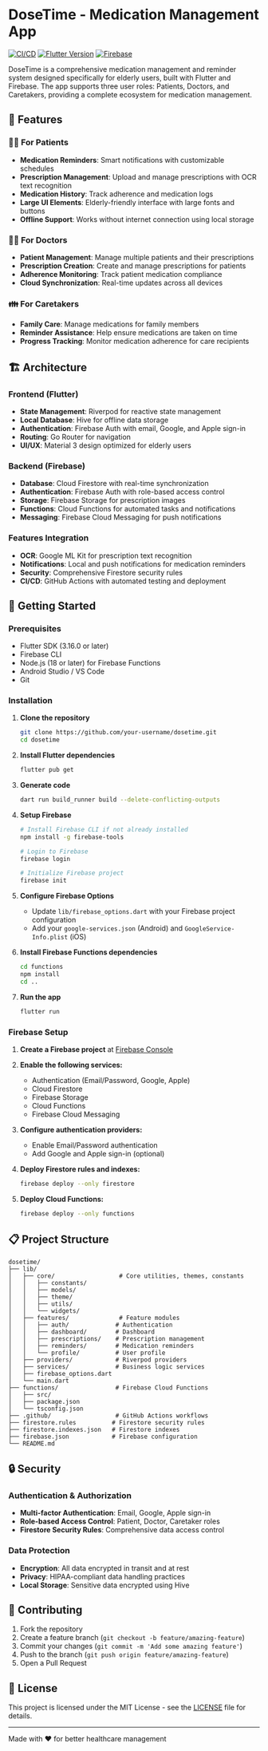 # DoseTime - Medication Management App

[![CI/CD](https://github.com/your-username/dosetime/actions/workflows/ci_cd.yml/badge.svg)](https://github.com/your-username/dosetime/actions/workflows/ci_cd.yml)
[![Flutter Version](https://img.shields.io/badge/Flutter-3.16.0-blue.svg)](https://flutter.dev/)
[![Firebase](https://img.shields.io/badge/Firebase-Integrated-orange.svg)](https://firebase.google.com/)

DoseTime is a comprehensive medication management and reminder system designed specifically for elderly users, built with Flutter and Firebase. The app supports three user roles: Patients, Doctors, and Caretakers, providing a complete ecosystem for medication management.

## 🌟 Features

### 🧑‍⚕️ For Patients
- **Medication Reminders**: Smart notifications with customizable schedules
- **Prescription Management**: Upload and manage prescriptions with OCR text recognition
- **Medication History**: Track adherence and medication logs
- **Large UI Elements**: Elderly-friendly interface with large fonts and buttons
- **Offline Support**: Works without internet connection using local storage

### 👨‍⚕️ For Doctors
- **Patient Management**: Manage multiple patients and their prescriptions
- **Prescription Creation**: Create and manage prescriptions for patients
- **Adherence Monitoring**: Track patient medication compliance
- **Cloud Synchronization**: Real-time updates across all devices

### 👪 For Caretakers
- **Family Care**: Manage medications for family members
- **Reminder Assistance**: Help ensure medications are taken on time
- **Progress Tracking**: Monitor medication adherence for care recipients

## 🏗️ Architecture

### Frontend (Flutter)
- **State Management**: Riverpod for reactive state management
- **Local Database**: Hive for offline data storage
- **Authentication**: Firebase Auth with email, Google, and Apple sign-in
- **Routing**: Go Router for navigation
- **UI/UX**: Material 3 design optimized for elderly users

### Backend (Firebase)
- **Database**: Cloud Firestore with real-time synchronization
- **Authentication**: Firebase Auth with role-based access control
- **Storage**: Firebase Storage for prescription images
- **Functions**: Cloud Functions for automated tasks and notifications
- **Messaging**: Firebase Cloud Messaging for push notifications

### Features Integration
- **OCR**: Google ML Kit for prescription text recognition
- **Notifications**: Local and push notifications for medication reminders
- **Security**: Comprehensive Firestore security rules
- **CI/CD**: GitHub Actions with automated testing and deployment

## 🚀 Getting Started

### Prerequisites
- Flutter SDK (3.16.0 or later)
- Firebase CLI
- Node.js (18 or later) for Firebase Functions
- Android Studio / VS Code
- Git

### Installation

1. **Clone the repository**
   ```bash
   git clone https://github.com/your-username/dosetime.git
   cd dosetime
   ```

2. **Install Flutter dependencies**
   ```bash
   flutter pub get
   ```

3. **Generate code**
   ```bash
   dart run build_runner build --delete-conflicting-outputs
   ```

4. **Setup Firebase**
   ```bash
   # Install Firebase CLI if not already installed
   npm install -g firebase-tools
   
   # Login to Firebase
   firebase login
   
   # Initialize Firebase project
   firebase init
   ```

5. **Configure Firebase Options**
   - Update `lib/firebase_options.dart` with your Firebase project configuration
   - Add your `google-services.json` (Android) and `GoogleService-Info.plist` (iOS)

6. **Install Firebase Functions dependencies**
   ```bash
   cd functions
   npm install
   cd ..
   ```

7. **Run the app**
   ```bash
   flutter run
   ```

### Firebase Setup

1. **Create a Firebase project** at [Firebase Console](https://console.firebase.google.com/)

2. **Enable the following services:**
   - Authentication (Email/Password, Google, Apple)
   - Cloud Firestore
   - Firebase Storage
   - Cloud Functions
   - Firebase Cloud Messaging

3. **Configure authentication providers:**
   - Enable Email/Password authentication
   - Add Google and Apple sign-in (optional)

4. **Deploy Firestore rules and indexes:**
   ```bash
   firebase deploy --only firestore
   ```

5. **Deploy Cloud Functions:**
   ```bash
   firebase deploy --only functions
   ```

## 📋 Project Structure

```
dosetime/
├── lib/
│   ├── core/                  # Core utilities, themes, constants
│   │   ├── constants/
│   │   ├── models/
│   │   ├── theme/
│   │   ├── utils/
│   │   └── widgets/
│   ├── features/              # Feature modules
│   │   ├── auth/             # Authentication
│   │   ├── dashboard/        # Dashboard
│   │   ├── prescriptions/    # Prescription management
│   │   ├── reminders/        # Medication reminders
│   │   └── profile/          # User profile
│   ├── providers/            # Riverpod providers
│   ├── services/             # Business logic services
│   ├── firebase_options.dart
│   └── main.dart
├── functions/                # Firebase Cloud Functions
│   ├── src/
│   ├── package.json
│   └── tsconfig.json
├── .github/                  # GitHub Actions workflows
├── firestore.rules          # Firestore security rules
├── firestore.indexes.json   # Firestore indexes
├── firebase.json            # Firebase configuration
└── README.md
```

## 🔒 Security

### Authentication & Authorization
- **Multi-factor Authentication**: Email, Google, Apple sign-in
- **Role-based Access Control**: Patient, Doctor, Caretaker roles
- **Firestore Security Rules**: Comprehensive data access control

### Data Protection
- **Encryption**: All data encrypted in transit and at rest
- **Privacy**: HIPAA-compliant data handling practices
- **Local Storage**: Sensitive data encrypted using Hive

## 🤝 Contributing

1. Fork the repository
2. Create a feature branch (`git checkout -b feature/amazing-feature`)
3. Commit your changes (`git commit -m 'Add some amazing feature'`)
4. Push to the branch (`git push origin feature/amazing-feature`)
5. Open a Pull Request

## 📄 License

This project is licensed under the MIT License - see the [LICENSE](LICENSE) file for details.

---

Made with ❤️ for better healthcare management
